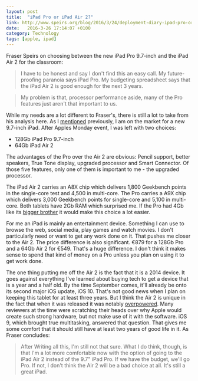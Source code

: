 ```yaml
---
layout: post
title:  "iPad Pro or iPad Air 2?"
link: http://www.speirs.org/blog/2016/3/24/deployment-diary-ipad-pro-or-ipad-air-2
date:   2016-3-26 17:14:07 +0100
category: Technology
tags: [apple, ipad]
---
```


Fraser Speirs on choosing between the new iPad Pro 9.7-inch and the iPad Air 2 for the classroom:

>I have to be honest and say I don't find this an easy call. My future-proofing paranoia says iPad Pro. My budgeting spreadsheet says that the iPad Air 2 is good enough for the next 3 years.

>My problem is that, processor performance aside, many of the Pro features just aren't that important to us.

While my needs are a lot different to Fraser's, there is still a lot to take from his analysis here. As I [mentioned][pro97] previously, I am on the market for a new 9.7-inch iPad. After Apples Monday event, I was left with two choices:

* 128Gb iPad Pro 9.7-inch
* 64Gb iPad Air 2

The advantages of the Pro over the Air 2 are obvious: Pencil support, better speakers, True Tone display, upgraded processor and Smart Connector. Of those five features, only one of them is important to me - the upgraded processor. 

The iPad Air 2 carries an A8X chip which delivers 1,800 Geekbench points in the single-core test and 4,500 in multi-core. The Pro carries a A9X chip which delivers 3,000 Geekbench points for single-core and 5,100 in multi-core. Both tablets have 2Gb RAM which surprised me. If the Pro had 4Gb like its [bigger brother][pro12] it would make this choice a lot easier.

For me an iPad is mainly an entertainment device. Something I can use to browse the web, social media, play games and watch movies. I don't particularly need or want to get any work done on it. That pushes me closer to the Air 2. The price difference is also significant. €879 for a 128Gb Pro and a 64Gb Air 2 for €549. That's a huge difference. I don't think it makes sense to spend that kind of money on a Pro unless you plan on using it to get work done.

The one thing putting me off the Air 2 is the fact that it is a 2014 device. It goes against everything I've learned about buying tech to get a device that is a year and a half old. By the time September comes, it'll already be onto its second major iOS update, iOS 10. That's not good news when I plan on keeping this tablet for at least three years. But I think the Air 2 is unique in the fact that when it was released it was notably [overpowered][air2powerrr]. Many reviewers at the time were scratching their heads over why Apple would create such strong hardware, but not make use of it with the software. iOS 9, which brought true multitasking, answered that question. That gives me some comfort that it should still have at least two years of good life in it. As Fraser concludes:

>After Writing all this, I'm still not that sure. What I do think, though, is that I'm a lot more comfortable now with the option of going to the iPad Air 2 instead of the 9.7" iPad Pro.
>If we have the budget, we'll go Pro. If not, I don't think the Air 2 will be a bad choice at all. It's still a great iPad.

[pro12]:http://www.apple.com/ie/ipad-pro/
[pro97]:http://colm.io/2016/02/26/ipad-pro-9-7/
[air2powerrr]:http://www.idownloadblog.com/2014/10/21/the-ipad-air-2-is-much-faster-than-the-iphone-6-and-the-original-ipad-air/
